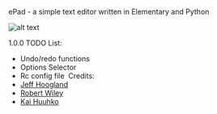 ePad - a simple text editor written in Elementary and Python

![alt text](http://i.imgur.com/u0vDjlE.png "ePad")

1.0.0 TODO List:
- Undo/redo functions
- Options Selector
- Rc config file
 Credits: 
- [Jeff Hoogland](http://www.jeffhoogland.com/)
- [Robert Wiley](https://github.com/rbtylee)
- [Kai Huuhko](https://github.com/kaihu)
